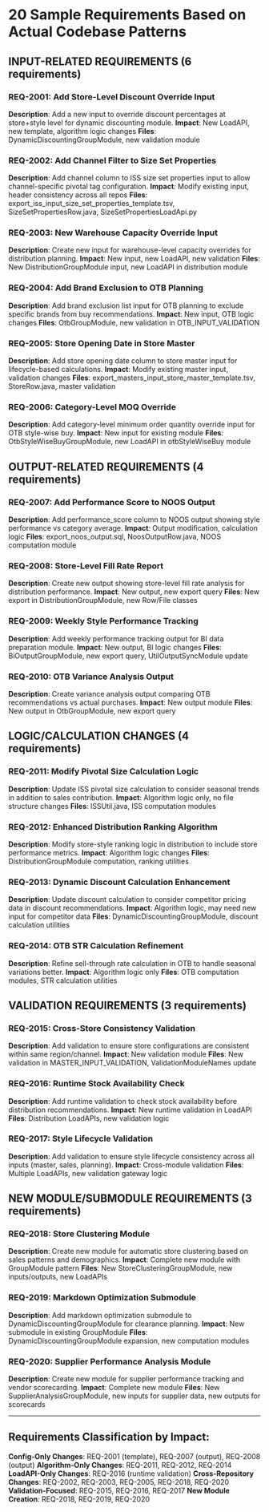 # 20 Sample Requirements Based on Actual Codebase Patterns

## INPUT-RELATED REQUIREMENTS (6 requirements)

### REQ-2001: Add Store-Level Discount Override Input
**Description**: Add a new input to override discount percentages at store+style level for dynamic discounting module.
**Impact**: New LoadAPI, new template, algorithm logic changes
**Files**: DynamicDiscountingGroupModule, new validation module

### REQ-2002: Add Channel Filter to Size Set Properties
**Description**: Add channel column to ISS size set properties input to allow channel-specific pivotal tag configuration.
**Impact**: Modify existing input, header consistency across all repos
**Files**: export_iss_input_size_set_properties_template.tsv, SizeSetPropertiesRow.java, SizeSetPropertiesLoadApi.py

### REQ-2003: New Warehouse Capacity Override Input
**Description**: Create new input for warehouse-level capacity overrides for distribution planning.
**Impact**: New input, new LoadAPI, new validation
**Files**: New DistributionGroupModule input, new LoadAPI in distribution module

### REQ-2004: Add Brand Exclusion to OTB Planning
**Description**: Add brand exclusion list input for OTB planning to exclude specific brands from buy recommendations.
**Impact**: New input, OTB logic changes
**Files**: OtbGroupModule, new validation in OTB_INPUT_VALIDATION

### REQ-2005: Store Opening Date in Store Master
**Description**: Add store opening date column to store master input for lifecycle-based calculations.
**Impact**: Modify existing master input, validation changes
**Files**: export_masters_input_store_master_template.tsv, StoreRow.java, master validation

### REQ-2006: Category-Level MOQ Override
**Description**: Add category-level minimum order quantity override input for OTB style-wise buy.
**Impact**: New input for existing module
**Files**: OtbStyleWiseBuyGroupModule, new LoadAPI in otbStyleWiseBuy module

## OUTPUT-RELATED REQUIREMENTS (4 requirements)

### REQ-2007: Add Performance Score to NOOS Output
**Description**: Add performance_score column to NOOS output showing style performance vs category average.
**Impact**: Output modification, calculation logic
**Files**: export_noos_output.sql, NoosOutputRow.java, NOOS computation module

### REQ-2008: Store-Level Fill Rate Report
**Description**: Create new output showing store-level fill rate analysis for distribution performance.
**Impact**: New output, new export query
**Files**: New export in DistributionGroupModule, new Row/File classes

### REQ-2009: Weekly Style Performance Tracking
**Description**: Add weekly performance tracking output for BI data preparation module.
**Impact**: New output, BI logic changes
**Files**: BiOutputGroupModule, new export query, UtilOutputSyncModule update

### REQ-2010: OTB Variance Analysis Output
**Description**: Create variance analysis output comparing OTB recommendations vs actual purchases.
**Impact**: New output module
**Files**: New output in OtbGroupModule, new export query

## LOGIC/CALCULATION CHANGES (4 requirements)

### REQ-2011: Modify Pivotal Size Calculation Logic
**Description**: Update ISS pivotal size calculation to consider seasonal trends in addition to sales contribution.
**Impact**: Algorithm logic only, no file structure changes
**Files**: ISSUtil.java, ISS computation modules

### REQ-2012: Enhanced Distribution Ranking Algorithm
**Description**: Modify store-style ranking logic in distribution to include store performance metrics.
**Impact**: Algorithm logic changes
**Files**: DistributionGroupModule computation, ranking utilities

### REQ-2013: Dynamic Discount Calculation Enhancement
**Description**: Update discount calculation to consider competitor pricing data in discount recommendations.
**Impact**: Algorithm logic, may need new input for competitor data
**Files**: DynamicDiscountingGroupModule, discount calculation utilities

### REQ-2014: OTB STR Calculation Refinement
**Description**: Refine sell-through rate calculation in OTB to handle seasonal variations better.
**Impact**: Algorithm logic only
**Files**: OTB computation modules, STR calculation utilities

## VALIDATION REQUIREMENTS (3 requirements)

### REQ-2015: Cross-Store Consistency Validation
**Description**: Add validation to ensure store configurations are consistent within same region/channel.
**Impact**: New validation module
**Files**: New validation in MASTER_INPUT_VALIDATION, ValidationModuleNames update

### REQ-2016: Runtime Stock Availability Check
**Description**: Add runtime validation to check stock availability before distribution recommendations.
**Impact**: New runtime validation in LoadAPI
**Files**: Distribution LoadAPIs, new validation logic

### REQ-2017: Style Lifecycle Validation
**Description**: Add validation to ensure style lifecycle consistency across all inputs (master, sales, planning).
**Impact**: Cross-module validation
**Files**: Multiple LoadAPIs, new validation gateway logic

## NEW MODULE/SUBMODULE REQUIREMENTS (3 requirements)

### REQ-2018: Store Clustering Module
**Description**: Create new module for automatic store clustering based on sales patterns and demographics.
**Impact**: Complete new module with GroupModule pattern
**Files**: New StoreClusteringGroupModule, new inputs/outputs, new LoadAPIs

### REQ-2019: Markdown Optimization Submodule
**Description**: Add markdown optimization submodule to DynamicDiscountingGroupModule for clearance planning.
**Impact**: New submodule in existing GroupModule
**Files**: DynamicDiscountingGroupModule expansion, new computation modules

### REQ-2020: Supplier Performance Analysis Module
**Description**: Create new module for supplier performance tracking and vendor scorecarding.
**Impact**: Complete new module
**Files**: New SupplierAnalysisGroupModule, new inputs for supplier data, new outputs for scorecards

---

## Requirements Classification by Impact:

**Config-Only Changes**: REQ-2001 (template), REQ-2007 (output), REQ-2008 (output)
**Algorithm-Only Changes**: REQ-2011, REQ-2012, REQ-2014  
**LoadAPI-Only Changes**: REQ-2016 (runtime validation)
**Cross-Repository Changes**: REQ-2002, REQ-2003, REQ-2005, REQ-2018, REQ-2020
**Validation-Focused**: REQ-2015, REQ-2016, REQ-2017
**New Module Creation**: REQ-2018, REQ-2019, REQ-2020
